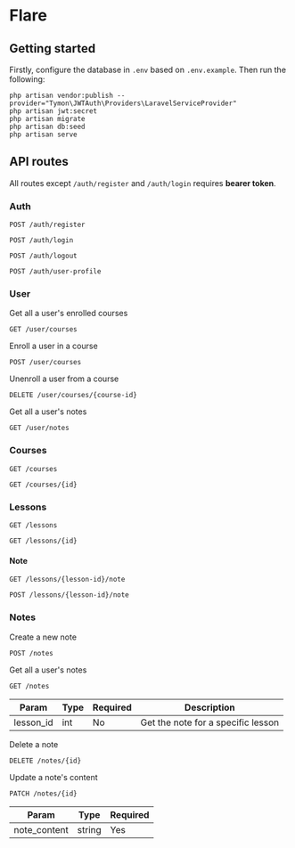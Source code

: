 # Flare

## Getting started

Firstly, configure the database in `.env` based on `.env.example`. Then run the following:

```shell
php artisan vendor:publish --provider="Tymon\JWTAuth\Providers\LaravelServiceProvider"
php artisan jwt:secret
php artisan migrate
php artisan db:seed
php artisan serve
```

## API routes

All routes except `/auth/register` and `/auth/login` requires **bearer token**.

### Auth

```http request
POST /auth/register
```

```http request
POST /auth/login
```

```http request
POST /auth/logout
```

```http request
POST /auth/user-profile
```

### User

Get all a user's enrolled courses

```http request
GET /user/courses
```

Enroll a user in a course

```http request
POST /user/courses 
```

Unenroll a user from a course

```http request
DELETE /user/courses/{course-id} 
```

Get all a user's notes

```http request
GET /user/notes
```

### Courses

```http request
GET /courses
```

```http request
GET /courses/{id}
```

### Lessons

```http request
GET /lessons
```

```http request
GET /lessons/{id}
```

#### Note

```http request
GET /lessons/{lesson-id}/note
```

```http request
POST /lessons/{lesson-id}/note
```

### Notes

Create a new note

```http request
POST /notes
```

Get all a user's notes

```http request
GET /notes
```

|Param|Type|Required|Description|
|---|---|---|---|
|lesson_id|int|No|Get the note for a specific lesson|

Delete a note

```http request
DELETE /notes/{id}
```

Update a note's content

```http request
PATCH /notes/{id}
```

|Param|Type|Required|
|---|---|---|
|note_content|string|Yes|
